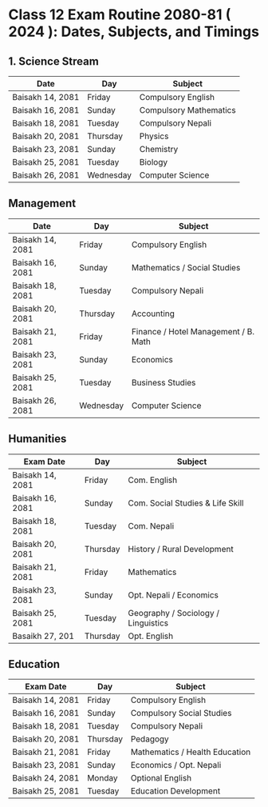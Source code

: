 # Class 12 Exam Routine 2080-81 ( 2024 ): Dates, Subjects, and Timings

## 1. Science Stream

| Date             | Day       | Subject                |
| ---------------- | --------- | ---------------------- |
| Baisakh 14, 2081 | Friday    | Compulsory English     |
| Baisakh 16, 2081 | Sunday    | Compulsory Mathematics |
| Baisakh 18, 2081 | Tuesday   | Compulsory Nepali      |
| Baisakh 20, 2081 | Thursday  | Physics                |
| Baisakh 23, 2081 | Sunday    | Chemistry              |
| Baisakh 25, 2081 | Tuesday   | Biology                |
| Baisakh 26, 2081 | Wednesday | Computer Science       |

## Management

| Date             | Day       | Subject                              |
| ---------------- | --------- | ------------------------------------ |
| Baisakh 14, 2081 | Friday    | Compulsory English                   |
| Baisakh 16, 2081 | Sunday    | Mathematics / Social Studies         |
| Baisakh 18, 2081 | Tuesday   | Compulsory Nepali                    |
| Baisakh 20, 2081 | Thursday  | Accounting                           |
| Baisakh 21, 2081 | Friday    | Finance / Hotel Management / B. Math |
| Baisakh 23, 2081 | Sunday    | Economics                            |
| Baisakh 25, 2081 | Tuesday   | Business Studies                     |
| Baisakh 26, 2081 | Wednesday | Computer Science                     |

## Humanities

| Exam Date        | Day      | Subject                             |
| ---------------- | -------- | ----------------------------------- |
| Baisakh 14, 2081 | Friday   | Com. English                        |
| Baisakh 16, 2081 | Sunday   | Com. Social Studies & Life Skill    |
| Baisakh 18, 2081 | Tuesday  | Com. Nepali                         |
| Baisakh 20, 2081 | Thursday | History / Rural Development         |
| Baisakh 21, 2081 | Friday   | Mathematics                         |
| Baisakh 23, 2081 | Sunday   | Opt. Nepali / Economics             |
| Baisakh 25, 2081 | Tuesday  | Geography / Sociology / Linguistics |
| Basaikh 27, 201  | Thursday | Opt. English                        |

## Education

| Exam Date        | Day      | Subject                        |
| ---------------- | -------- | ------------------------------ |
| Baisakh 14, 2081 | Friday   | Compulsory English             |
| Baisakh 16, 2081 | Sunday   | Compulsory Social Studies      |
| Baisakh 18, 2081 | Tuesday  | Compulsory Nepali              |
| Baisakh 20, 2081 | Thursday | Pedagogy                       |
| Baisakh 21, 2081 | Friday   | Mathematics / Health Education |
| Baisakh 23, 2081 | Sunday   | Economics / Opt. Nepali        |
| Baisakh 24, 2081 | Monday   | Optional English               |
| Baisakh 25, 2081 | Tuesday  | Education Development          |
